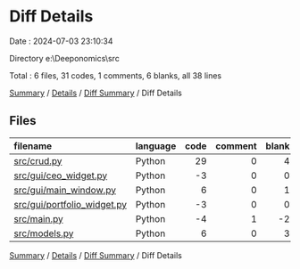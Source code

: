 # Diff Details

Date : 2024-07-03 23:10:34

Directory e:\\Deeponomics\\src

Total : 6 files,  31 codes, 1 comments, 6 blanks, all 38 lines

[Summary](results.md) / [Details](details.md) / [Diff Summary](diff.md) / Diff Details

## Files
| filename | language | code | comment | blank | total |
| :--- | :--- | ---: | ---: | ---: | ---: |
| [src/crud.py](/src/crud.py) | Python | 29 | 0 | 4 | 33 |
| [src/gui/ceo_widget.py](/src/gui/ceo_widget.py) | Python | -3 | 0 | 0 | -3 |
| [src/gui/main_window.py](/src/gui/main_window.py) | Python | 6 | 0 | 1 | 7 |
| [src/gui/portfolio_widget.py](/src/gui/portfolio_widget.py) | Python | -3 | 0 | 0 | -3 |
| [src/main.py](/src/main.py) | Python | -4 | 1 | -2 | -5 |
| [src/models.py](/src/models.py) | Python | 6 | 0 | 3 | 9 |

[Summary](results.md) / [Details](details.md) / [Diff Summary](diff.md) / Diff Details
